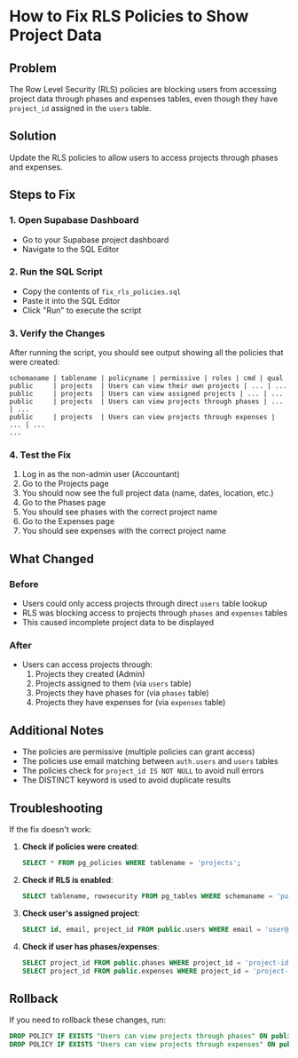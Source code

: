 # How to Fix RLS Policies to Show Project Data

## Problem
The Row Level Security (RLS) policies are blocking users from accessing project data through phases and expenses tables, even though they have `project_id` assigned in the `users` table.

## Solution
Update the RLS policies to allow users to access projects through phases and expenses.

## Steps to Fix

### 1. Open Supabase Dashboard
- Go to your Supabase project dashboard
- Navigate to the SQL Editor

### 2. Run the SQL Script
- Copy the contents of `fix_rls_policies.sql`
- Paste it into the SQL Editor
- Click "Run" to execute the script

### 3. Verify the Changes
After running the script, you should see output showing all the policies that were created:
```
schemaname | tablename | policyname | permissive | roles | cmd | qual
public     | projects  | Users can view their own projects | ... | ...
public     | projects  | Users can view assigned projects | ... | ...
public     | projects  | Users can view projects through phases | ... | ...
public     | projects  | Users can view projects through expenses | ... | ...
...
```

### 4. Test the Fix
1. Log in as the non-admin user (Accountant)
2. Go to the Projects page
3. You should now see the full project data (name, dates, location, etc.)
4. Go to the Phases page
5. You should see phases with the correct project name
6. Go to the Expenses page
7. You should see expenses with the correct project name

## What Changed

### Before
- Users could only access projects through direct `users` table lookup
- RLS was blocking access to projects through `phases` and `expenses` tables
- This caused incomplete project data to be displayed

### After
- Users can access projects through:
  1. Projects they created (Admin)
  2. Projects assigned to them (via `users` table)
  3. Projects they have phases for (via `phases` table)
  4. Projects they have expenses for (via `expenses` table)

## Additional Notes

- The policies are permissive (multiple policies can grant access)
- The policies use email matching between `auth.users` and `users` tables
- The policies check for `project_id IS NOT NULL` to avoid null errors
- The DISTINCT keyword is used to avoid duplicate results

## Troubleshooting

If the fix doesn't work:

1. **Check if policies were created**:
   ```sql
   SELECT * FROM pg_policies WHERE tablename = 'projects';
   ```

2. **Check if RLS is enabled**:
   ```sql
   SELECT tablename, rowsecurity FROM pg_tables WHERE schemaname = 'public' AND tablename = 'projects';
   ```

3. **Check user's assigned project**:
   ```sql
   SELECT id, email, project_id FROM public.users WHERE email = 'user@example.com';
   ```

4. **Check if user has phases/expenses**:
   ```sql
   SELECT project_id FROM public.phases WHERE project_id = 'project-id-here';
   SELECT project_id FROM public.expenses WHERE project_id = 'project-id-here';
   ```

## Rollback

If you need to rollback these changes, run:
```sql
DROP POLICY IF EXISTS "Users can view projects through phases" ON public.projects;
DROP POLICY IF EXISTS "Users can view projects through expenses" ON public.projects;
```




